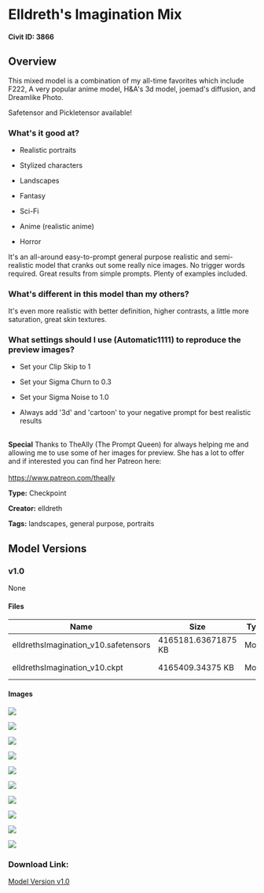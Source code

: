# Elldreth's Imagination Mix

#### Civit ID: 3866

<h2><strong>Overview</strong></h2><p>This mixed model is a combination of my all-time favorites which include F222, A very popular anime model, H&amp;A's 3d model, joemad's diffusion, and Dreamlike Photo.</p><p></p><p>Safetensor and Pickletensor available!</p><p></p><h3><strong>What's it good at?</strong></h3><ul><li><p>Realistic portraits</p></li><li><p>Stylized characters</p></li><li><p>Landscapes</p></li><li><p>Fantasy</p></li><li><p>Sci-Fi</p></li><li><p>Anime (realistic anime)</p></li><li><p>Horror</p></li></ul><p>It's an all-around easy-to-prompt general purpose realistic and semi-realistic model that cranks out some really nice images. No trigger words required. Great results from simple prompts. Plenty of examples included.</p><p></p><h3><strong>What's different in this model than my others?</strong></h3><p>It's even more realistic with better definition, higher contrasts, a little more saturation, great skin textures.</p><p></p><h3><strong>What settings should I use (Automatic1111) to reproduce the preview images?</strong></h3><ul><li><p>Set your Clip Skip to 1</p></li><li><p>Set your Sigma Churn to 0.3</p></li><li><p>Set your Sigma Noise to 1.0</p></li><li><p>Always add '3d' and 'cartoon' to your negative prompt for best realistic results</p></li></ul><p><br /><strong>Special</strong> Thanks to TheAlly (The Prompt Queen) for always helping me and allowing me to use some of her images for preview. She has a lot to offer and if interested you can find her Patreon here:<br /><br /><a target="_blank" rel="ugc" href="https://www.patreon.com/theally/posts">https://www.patreon.com/theally</a></p>

**Type:** Checkpoint

**Creator:** elldreth

**Tags:** landscapes, general purpose, portraits

## Model Versions

### v1.0

None

#### Files

| Name | Size | Type | Format | Download Url | AutoV1 | AutoV2 | SHA256 | CRC32 | BLAKE3 |
| --- | --- | --- | --- | --- | --- | --- | --- | --- | --- |
| elldrethsImagination_v10.safetensors | 4165181.63671875 KB | Model | SafeTensor | https://civitai.com/api/download/models/4297 | 95504029 | 64224F0599 | 64224F05993E0E43B10DB5FD07084D70AC83CF7419DCDC4D0C685B1E8A401035 | 78C01068 | 7F73213FB4648EC0A89CF2503F5040265F28FEA5588FE7A93DB1003F781CB2CE |
| elldrethsImagination_v10.ckpt | 4165409.34375 KB | Model | PickleTensor | https://civitai.com/api/download/models/4297?type=Model&format=PickleTensor&size=full&fp=fp16 | 9499D143 | DC8D0A82AD | DC8D0A82AD4A287DD635D9EC1BFEF94DBDE78D085AFA6C68D41BF8948C0F5A60 | 3E965891 | ED4C7B7ABF70F3762FCC8384B3E543EB1543E24F4B5932A6DFBC7D1BDD300095 |

#### Images

<p><img src="https://image.civitai.com/xG1nkqKTMzGDvpLrqFT7WA/c0366567-3d5f-4a5b-f528-2f96fc6c1100/width=450/28298.jpeg" /></p>

<p><img src="https://image.civitai.com/xG1nkqKTMzGDvpLrqFT7WA/cb4a3faf-7675-408c-6178-5f8fd45d9300/width=450/28309.jpeg" /></p>

<p><img src="https://image.civitai.com/xG1nkqKTMzGDvpLrqFT7WA/67084460-0ab0-4531-9f75-f6c52e8c7b00/width=450/28308.jpeg" /></p>

<p><img src="https://image.civitai.com/xG1nkqKTMzGDvpLrqFT7WA/026d4dc6-977b-4cad-8c9d-e21771e98d00/width=450/28307.jpeg" /></p>

<p><img src="https://image.civitai.com/xG1nkqKTMzGDvpLrqFT7WA/e759a2a6-f6cb-4c39-a8f8-8f845fc5e100/width=450/28306.jpeg" /></p>

<p><img src="https://image.civitai.com/xG1nkqKTMzGDvpLrqFT7WA/a3775a7d-a8fc-4436-1288-e0d24a01e300/width=450/28305.jpeg" /></p>

<p><img src="https://image.civitai.com/xG1nkqKTMzGDvpLrqFT7WA/008f7e7d-8016-4d0c-a9f3-5f1ad63ee100/width=450/28304.jpeg" /></p>

<p><img src="https://image.civitai.com/xG1nkqKTMzGDvpLrqFT7WA/3108d549-a97d-423f-af1a-e5599267b800/width=450/28302.jpeg" /></p>

<p><img src="https://image.civitai.com/xG1nkqKTMzGDvpLrqFT7WA/afe82994-e668-474e-305b-e2d1bb66e100/width=450/28300.jpeg" /></p>

<p><img src="https://image.civitai.com/xG1nkqKTMzGDvpLrqFT7WA/59a6a787-8cfa-4776-426b-860bfd04e100/width=450/28299.jpeg" /></p>

### Download Link:

[Model Version v1.0](https://civitai.com/api/download/models/4297)

